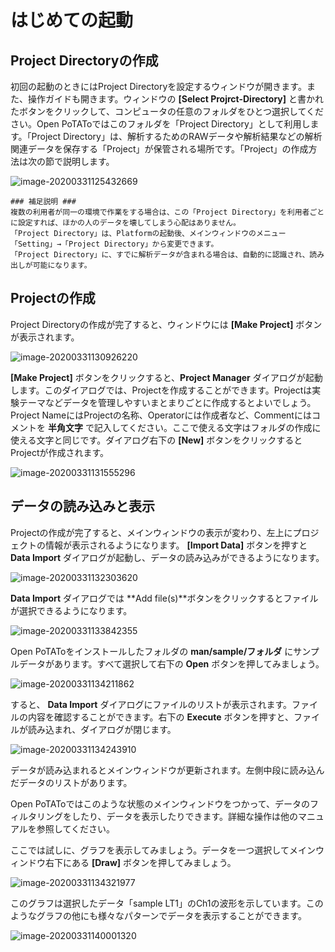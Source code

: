 # はじめての起動

## Project Directoryの作成

初回の起動のときにはProject Directoryを設定するウィンドウが開きます。また、操作ガイドも開きます。ウィンドウの **[Select Projrct-Directory]** と書かれたボタンをクリックして、コンピュータの任意のフォルダをひとつ選択してください。Open PoTAToではこのフォルダを「Project Directory」として利用します。「Project Directory」は、解析するためのRAWデータや解析結果などの解析関連データを保存する「Project」が保管される場所です。「Project」の作成方法は次の節で説明します。

![image-20200331125432669](install-potato.assets/image-20200331125432669.png)

``` shell
### 補足説明 ###
複数の利用者が同一の環境で作業をする場合は、この「Project Directory」を利用者ごとに設定すれば、ほかの人のデータを壊してしまう心配はありません。
「Project Directory」は、Platformの起動後、メインウィンドウのメニュー「Setting」→「Project Directory」から変更できます。
「Project Directory」に、すでに解析データが含まれる場合は、自動的に認識され、読み出しが可能になります。
```



<!-- ここからさきは[ステップガイド](Step-Guide.md)と重複 -->



## Projectの作成

Project Directoryの作成が完了すると、ウィンドウには **[Make Project]** ボタンが表示されます。

![image-20200331130926220](install-potato.assets/image-20200331130926220.png)

 **[Make Project]** ボタンをクリックすると、**Project Manager** ダイアログが起動します。このダイアログでは、Projectを作成することができます。Projectは実験テーマなどデータを管理しやすいまとまりごとに作成するとよいでしょう。Project NameにはProjectの名称、Operatorには作成者など、Commentにはコメントを **半角文字** で記入してください。ここで使える文字はフォルダの作成に使える文字と同じです。ダイアログ右下の **[New]** ボタンをクリックするとProjectが作成されます。

![image-20200331131555296](install-potato.assets/image-20200331131555296.png)


## データの読み込みと表示

Projectの作成が完了すると、メインウィンドウの表示が変わり、左上にプロジェクトの情報が表示されるようになります。 **[Import Data]** ボタンを押すと **Data Import** ダイアログが起動し、データの読み込みができるようになります。

![image-20200331132303620](install-potato.assets/image-20200331132303620.png)

 **Data Import** ダイアログでは **Add file(s)**ボタンをクリックするとファイルが選択できるようになります。




![image-20200331133842355](install-potato.assets/image-20200331133842355.png)

Open PoTAToをインストールしたフォルダの **man/sample/フォルダ** にサンプルデータがあります。すべて選択して右下の **Open** ボタンを押してみましょう。


![image-20200331134211862](install-potato.assets/image-20200331134211862.png)

すると、 **Data Import** ダイアログにファイルのリストが表示されます。ファイルの内容を確認することができます。右下の **Execute** ボタンを押すと、ファイルが読み込まれ、ダイアログが閉じます。


![image-20200331134243910](install-potato.assets/image-20200331134243910.png)

データが読み込まれるとメインウィンドウが更新されます。左側中段に読み込んだデータのリストがあります。

Open PoTAToではこのような状態のメインウィンドウをつかって、データのフィルタリングをしたり、データを表示したりできます。詳細な操作は他のマニュアルを参照してください。

ここでは試しに、グラフを表示してみましょう。データを一つ選択してメインウィンドウ右下にある **[Draw]** ボタンを押してみましょう。

![image-20200331134321977](install-potato.assets/image-20200331134321977.png)

このグラフは選択したデータ「sample LT1」のCh1の波形を示しています。このようなグラフの他にも様々なパターンでデータを表示することができます。

![image-20200331140001320](install-potato.assets/image-20200331140001320.png)

